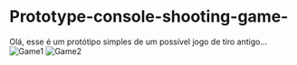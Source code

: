 # Prototype-console-shooting-game-
Olá, esse é um protótipo simples de um possível jogo de tiro antigo...
![Game1](https://imgur.com/wlpJDaX)
![Game2](https://imgur.com/uH42dBw)
